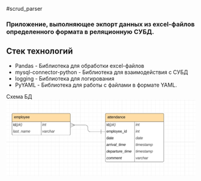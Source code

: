 #scrud_parser

### Приложение, выполняющее экпорт данных из excel-файлов определенного формата в реляционную СУБД.

## Стек технологий
- Pandas - Библиотека для обработки excel-файлов
- mysql-connector-python - Библиотека для взаимодействия с СУБД
- logging - Библиотека для логирования
- PyYAML - Библиотека для работы с файлами в формате YAML.


Cхема БД
![img.png](img.png)